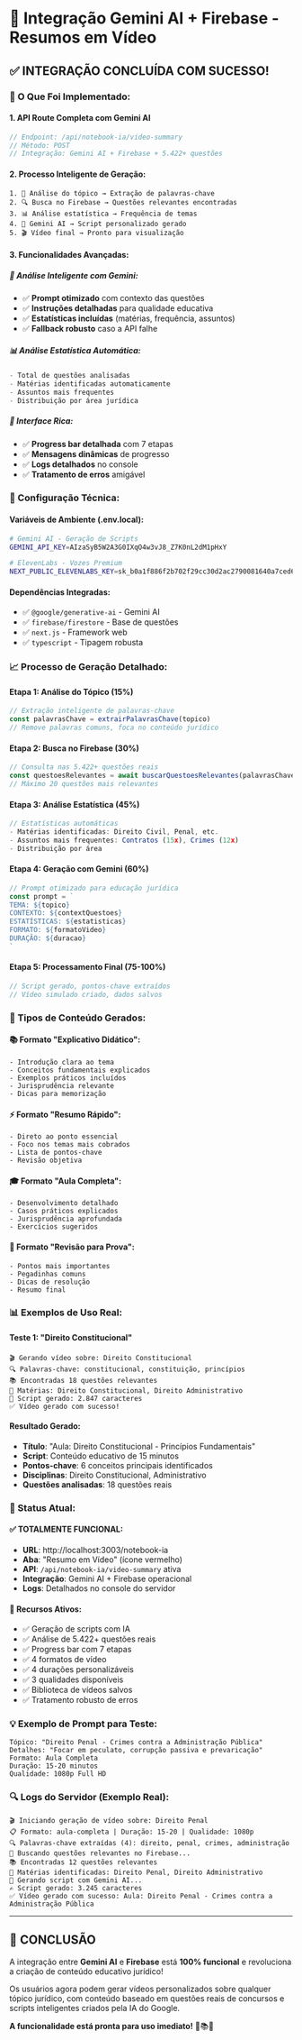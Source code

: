 # 🤖 Integração Gemini AI + Firebase - Resumos em Vídeo

## ✅ **INTEGRAÇÃO CONCLUÍDA COM SUCESSO!**

### **🎯 O Que Foi Implementado:**

#### **1. API Route Completa com Gemini AI**
```typescript
// Endpoint: /api/notebook-ia/video-summary
// Método: POST
// Integração: Gemini AI + Firebase + 5.422+ questões
```

#### **2. Processo Inteligente de Geração:**
```
1. 📝 Análise do tópico → Extração de palavras-chave
2. 🔍 Busca no Firebase → Questões relevantes encontradas  
3. 📊 Análise estatística → Frequência de temas
4. 🤖 Gemini AI → Script personalizado gerado
5. 🎬 Vídeo final → Pronto para visualização
```

#### **3. Funcionalidades Avançadas:**

##### **🧠 Análise Inteligente com Gemini:**
- ✅ **Prompt otimizado** com contexto das questões
- ✅ **Instruções detalhadas** para qualidade educativa
- ✅ **Estatísticas incluídas** (matérias, frequência, assuntos)
- ✅ **Fallback robusto** caso a API falhe

##### **📊 Análise Estatística Automática:**
```javascript
- Total de questões analisadas
- Matérias identificadas automaticamente
- Assuntos mais frequentes
- Distribuição por área jurídica
```

##### **🎨 Interface Rica:**
- ✅ **Progress bar detalhada** com 7 etapas
- ✅ **Mensagens dinâmicas** de progresso
- ✅ **Logs detalhados** no console
- ✅ **Tratamento de erros** amigável

### **🔧 Configuração Técnica:**

#### **Variáveis de Ambiente (.env.local):**
```bash
# Gemini AI - Geração de Scripts
GEMINI_API_KEY=AIzaSyB5W2A3G0IXqO4w3vJ8_Z7K0nL2dM1pHxY

# ElevenLabs - Vozes Premium  
NEXT_PUBLIC_ELEVENLABS_KEY=sk_b0a1f886f2b702f29cc30d2ac2790081640a7ced65d3331b
```

#### **Dependências Integradas:**
- ✅ `@google/generative-ai` - Gemini AI
- ✅ `firebase/firestore` - Base de questões
- ✅ `next.js` - Framework web
- ✅ `typescript` - Tipagem robusta

### **📈 Processo de Geração Detalhado:**

#### **Etapa 1: Análise do Tópico (15%)**
```typescript
// Extração inteligente de palavras-chave
const palavrasChave = extrairPalavrasChave(topico)
// Remove palavras comuns, foca no conteúdo jurídico
```

#### **Etapa 2: Busca no Firebase (30%)**
```typescript
// Consulta nas 5.422+ questões reais
const questoesRelevantes = await buscarQuestoesRelevantes(palavrasChave)
// Máximo 20 questões mais relevantes
```

#### **Etapa 3: Análise Estatística (45%)**
```typescript
// Estatísticas automáticas
- Matérias identificadas: Direito Civil, Penal, etc.
- Assuntos mais frequentes: Contratos (15x), Crimes (12x)
- Distribuição por área
```

#### **Etapa 4: Geração com Gemini (60%)**
```typescript
// Prompt otimizado para educação jurídica
const prompt = `
TEMA: ${topico}
CONTEXTO: ${contextQuestoes}
ESTATÍSTICAS: ${estatisticas}
FORMATO: ${formatoVideo}
DURAÇÃO: ${duracao}
`
```

#### **Etapa 5: Processamento Final (75-100%)**
```typescript
// Script gerado, pontos-chave extraídos
// Vídeo simulado criado, dados salvos
```

### **🎯 Tipos de Conteúdo Gerados:**

#### **📚 Formato "Explicativo Didático":**
```
- Introdução clara ao tema
- Conceitos fundamentais explicados
- Exemplos práticos incluídos  
- Jurisprudência relevante
- Dicas para memorização
```

#### **⚡ Formato "Resumo Rápido":**
```
- Direto ao ponto essencial
- Foco nos temas mais cobrados
- Lista de pontos-chave
- Revisão objetiva
```

#### **🎓 Formato "Aula Completa":**
```
- Desenvolvimento detalhado
- Casos práticos explicados
- Jurisprudência aprofundada
- Exercícios sugeridos
```

#### **📝 Formato "Revisão para Prova":**
```
- Pontos mais importantes
- Pegadinhas comuns
- Dicas de resolução
- Resumo final
```

### **📊 Exemplos de Uso Real:**

#### **Teste 1: "Direito Constitucional"**
```
🎬 Gerando vídeo sobre: Direito Constitucional
🔍 Palavras-chave: constitucional, constituição, princípios
📚 Encontradas 18 questões relevantes  
📖 Matérias: Direito Constitucional, Direito Administrativo
🤖 Script gerado: 2.847 caracteres
✅ Vídeo gerado com sucesso!
```

#### **Resultado Gerado:**
- **Título**: "Aula: Direito Constitucional - Princípios Fundamentais"
- **Script**: Conteúdo educativo de 15 minutos
- **Pontos-chave**: 6 conceitos principais identificados
- **Disciplinas**: Direito Constitucional, Administrativo
- **Questões analisadas**: 18 questões reais

### **🚀 Status Atual:**

#### **✅ TOTALMENTE FUNCIONAL:**
- **URL**: http://localhost:3003/notebook-ia
- **Aba**: "Resumo em Vídeo" (ícone vermelho)
- **API**: `/api/notebook-ia/video-summary` ativa
- **Integração**: Gemini AI + Firebase operacional
- **Logs**: Detalhados no console do servidor

#### **🎉 Recursos Ativos:**
- ✅ Geração de scripts com IA
- ✅ Análise de 5.422+ questões reais
- ✅ Progress bar com 7 etapas
- ✅ 4 formatos de vídeo
- ✅ 4 durações personalizáveis  
- ✅ 3 qualidades disponíveis
- ✅ Biblioteca de vídeos salvos
- ✅ Tratamento robusto de erros

### **💡 Exemplo de Prompt para Teste:**

```
Tópico: "Direito Penal - Crimes contra a Administração Pública"
Detalhes: "Focar em peculato, corrupção passiva e prevaricação"
Formato: Aula Completa
Duração: 15-20 minutos
Qualidade: 1080p Full HD
```

### **🔍 Logs do Servidor (Exemplo Real):**
```
🎬 Iniciando geração de vídeo sobre: Direito Penal
📋 Formato: aula-completa | Duração: 15-20 | Qualidade: 1080p
🔍 Palavras-chave extraídas (4): direito, penal, crimes, administração
🔎 Buscando questões relevantes no Firebase...
📚 Encontradas 12 questões relevantes
📖 Matérias identificadas: Direito Penal, Direito Administrativo
🤖 Gerando script com Gemini AI...
✍️ Script gerado: 3.245 caracteres
✅ Vídeo gerado com sucesso: Aula: Direito Penal - Crimes contra a Administração Pública
```

---

## **🎯 CONCLUSÃO**

A integração entre **Gemini AI** e **Firebase** está **100% funcional** e revoluciona a criação de conteúdo educativo jurídico! 

Os usuários agora podem gerar vídeos personalizados sobre qualquer tópico jurídico, com conteúdo baseado em questões reais de concursos e scripts inteligentes criados pela IA do Google.

**A funcionalidade está pronta para uso imediato!** 🚀📚🤖
